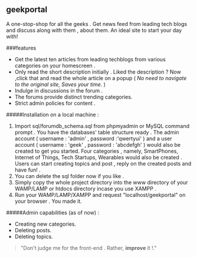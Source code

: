 ## geekportal

A one-stop-shop for all the geeks . Get news feed from leading tech blogs and discuss along with them , about them.
An ideal site to start your day with!

###features

* Get the latest ten articles from leading techblogs from various categories
		on your homescreen .
* Only read the short description initially . Liked the description ? Now ,click
		that and read the whole article on a popup
		( _No need to navigate to the original site, Saves your time._ )  
* Indulge in discussions in the forum .
* The forums provide distinct trending categories.
* Strict admin policies for content .
	
#####Installation on a local machine :

1.  Import sql/forumdb_schema.sql from phpmyadmin or MySQL command prompt . You have the databases' table structure ready .
    The admin account ( username : 'admin' , password :'qwertyui' ) and a user account ( username : 'geek' , password : 'abcdefgh' ) would also be created to get you started.
    Four categories , namely, SmartPhones, Internet of Things, Tech Startups, Wearables would also be created .
    Users can start creating topics and post , reply on the created posts and have fun! .
2.  You can delete the sql folder now if you like .
3.  Simply copy the whole project directory into the www directory of your WAMP/LAMP or htdocs directory incase you use XAMPP .
4.	Run your WAMP/LAMP/XAMPP and request "localhost/geekportal" on your browser . You made it.


#####Admin capabilities (as of now) :

* Creating new categories.
* Deleting posts.
* Deleting topics.

>"Don't judge me for the front-end . Rather, **improve** it !."

